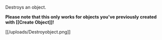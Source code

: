Destroys an object.

**Please note that this only works for objects you've previously created with [[Create Object]]!**

[[/uploads/Destroyobject.png]]